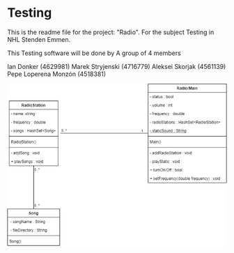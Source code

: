 # Testing

This is the readme file for the project: "Radio". 
For the subject Testing in NHL Stenden Emmen.

This Testing software will be done by A group of 4 members 

Ian Donker (4629981) 
Marek Stryjenski (4716779)
Aleksei Skorjak (4561139) 
Pepe Loperena Monzón (4518381)

![uml](umlRadio.png)

